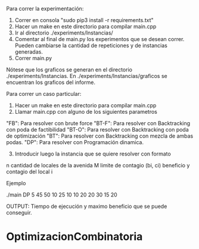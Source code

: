 Para correr la experimentación:

1. Correr en consola "sudo pip3 install -r requirements.txt"
2. Hacer un make en este directorio para compilar main.cpp
3. Ir al directorio ./experiments/Instancias/
4. Comentar al final de main.py los experimentos que se desean correr. Pueden cambiarse la cantidad de repeticiones y de instancias generadas.
5. Correr main.py

Nótese que los graficos se generan en el directorio ./experiments/Instancias. En ./experiments/Instancias/graficos se encuentran los graficos del informe.


Para correr un caso particular:

1. Hacer un make en este directorio para compilar main.cpp
2. Llamar main.cpp con alguno de los siguientes parametros

"FB": Para resolver con brute force
"BT-F": Para resolver con Backtracking con poda de factibilidad
"BT-O": Para resolver con Backtracking con poda de optimización
"BT": Para resolver con Backtracking con mezcla de ambas podas.
"DP": Para resolver con Programación dinamica.

3. Introducir luego la instancia que se quiere resolver con formato

n cantidad de locales de la avenida
M limite de contagio
(bi, ci) beneficio y contagio del local i

Ejemplo

./main DP 
5 45
50 10
25 10
10 20
20 30
15 20

OUTPUT: Tiempo de ejecución y maximo beneficio que se puede conseguir.
# OptimizacionCombinatoria
